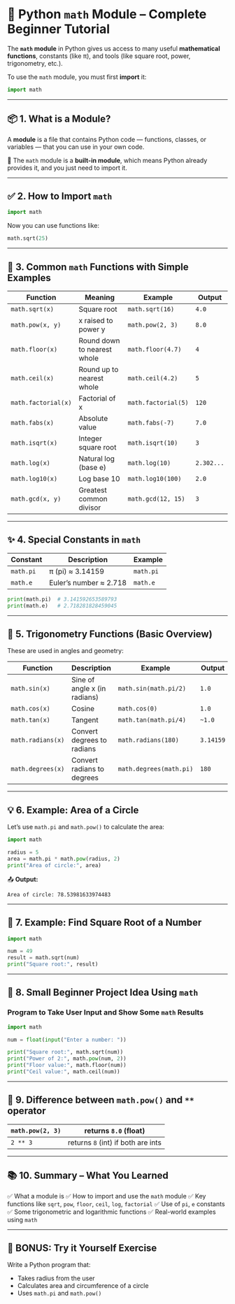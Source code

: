 # 🧮 Python `math` Module – Complete Beginner Tutorial

The **`math` module** in Python gives us access to many useful **mathematical functions**, constants (like π), and tools (like square root, power, trigonometry, etc.).

To use the `math` module, you must first **import** it:

```python
import math
```

---

## 📦 1. What is a Module?

A **module** is a file that contains Python code — functions, classes, or variables — that you can use in your own code.

🔸 The `math` module is a **built-in module**, which means Python already provides it, and you just need to import it.

---

## ✅ 2. How to Import `math`

```python
import math
```

Now you can use functions like:

```python
math.sqrt(25)
```

---

## 🧠 3. Common `math` Functions with Simple Examples

| Function            | Meaning                     | Example             | Output     |
| ------------------- | --------------------------- | ------------------- | ---------- |
| `math.sqrt(x)`      | Square root                 | `math.sqrt(16)`     | `4.0`      |
| `math.pow(x, y)`    | x raised to power y         | `math.pow(2, 3)`    | `8.0`      |
| `math.floor(x)`     | Round down to nearest whole | `math.floor(4.7)`   | `4`        |
| `math.ceil(x)`      | Round up to nearest whole   | `math.ceil(4.2)`    | `5`        |
| `math.factorial(x)` | Factorial of x              | `math.factorial(5)` | `120`      |
| `math.fabs(x)`      | Absolute value              | `math.fabs(-7)`     | `7.0`      |
| `math.isqrt(x)`     | Integer square root         | `math.isqrt(10)`    | `3`        |
| `math.log(x)`       | Natural log (base e)        | `math.log(10)`      | `2.302...` |
| `math.log10(x)`     | Log base 10                 | `math.log10(100)`   | `2.0`      |
| `math.gcd(x, y)`    | Greatest common divisor     | `math.gcd(12, 15)`  | `3`        |

---

## ✨ 4. Special Constants in `math`

| Constant  | Description            | Example   |
| --------- | ---------------------- | --------- |
| `math.pi` | π (pi) ≈ 3.14159       | `math.pi` |
| `math.e`  | Euler’s number ≈ 2.718 | `math.e`  |

```python
print(math.pi)  # 3.141592653589793
print(math.e)   # 2.718281828459045
```

---

## 🎯 5. Trigonometry Functions (Basic Overview)

These are used in angles and geometry:

| Function          | Description                  | Example                 | Output    |
| ----------------- | ---------------------------- | ----------------------- | --------- |
| `math.sin(x)`     | Sine of angle x (in radians) | `math.sin(math.pi/2)`   | `1.0`     |
| `math.cos(x)`     | Cosine                       | `math.cos(0)`           | `1.0`     |
| `math.tan(x)`     | Tangent                      | `math.tan(math.pi/4)`   | `~1.0`    |
| `math.radians(x)` | Convert degrees to radians   | `math.radians(180)`     | `3.14159` |
| `math.degrees(x)` | Convert radians to degrees   | `math.degrees(math.pi)` | `180`     |

---

## 💡 6. Example: Area of a Circle

Let’s use `math.pi` and `math.pow()` to calculate the area:

```python
import math

radius = 5
area = math.pi * math.pow(radius, 2)
print("Area of circle:", area)
```

📤 **Output:**

```
Area of circle: 78.53981633974483
```

---

## 🧪 7. Example: Find Square Root of a Number

```python
import math

num = 49
result = math.sqrt(num)
print("Square root:", result)
```

---

## 📌 8. Small Beginner Project Idea Using `math`

### Program to Take User Input and Show Some `math` Results

```python
import math

num = float(input("Enter a number: "))

print("Square root:", math.sqrt(num))
print("Power of 2:", math.pow(num, 2))
print("Floor value:", math.floor(num))
print("Ceil value:", math.ceil(num))
```

---

## 🧠 9. Difference between `math.pow()` and `**` operator

| `math.pow(2, 3)` | returns `8.0` (float)              |
| ---------------- | ---------------------------------- |
| `2 ** 3`         | returns `8` (int) if both are ints |

---

## 📚 10. Summary – What You Learned

✅ What a module is
✅ How to import and use the `math` module
✅ Key functions like `sqrt`, `pow`, `floor`, `ceil`, `log`, `factorial`
✅ Use of `pi`, `e` constants
✅ Some trigonometric and logarithmic functions
✅ Real-world examples using `math`

---

## 🧲 BONUS: Try it Yourself Exercise

Write a Python program that:

* Takes radius from the user
* Calculates area and circumference of a circle
* Uses `math.pi` and `math.pow()`

